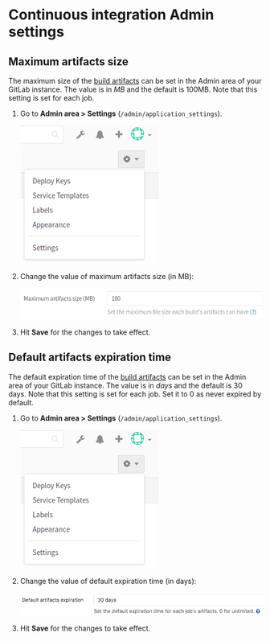 # Continuous integration Admin settings

## Maximum artifacts size

The maximum size of the [build artifacts][art-yml] can be set in the Admin
area of your GitLab instance. The value is in *MB* and the default is 100MB.
Note that this setting is set for each job.

1. Go to **Admin area > Settings** (`/admin/application_settings`).

    ![Admin area settings button](img/admin_area_settings_button.png)

1. Change the value of maximum artifacts size (in MB):

    ![Admin area maximum artifacts size](img/admin_area_maximum_artifacts_size.png)

1. Hit **Save** for the changes to take effect.

[art-yml]: ../../../administration/build_artifacts.md

## Default artifacts expiration time

The default expiration time of the [build artifacts][art-yml] can be set in
the Admin area of your GitLab instance. The value is in *days* and the
default is 30 days. Note that this setting is set for each job. Set it to
0 as never expired by default.

1. Go to **Admin area > Settings** (`/admin/application_settings`).

    ![Admin area settings button](img/admin_area_settings_button.png)

1. Change the value of default expiration time (in days):

    ![Admin area default artifacts expiration](img/admin_area_default_artifacts_expiration.png)

1. Hit **Save** for the changes to take effect.

[art-yml]: ../../../administration/build_artifacts.md
